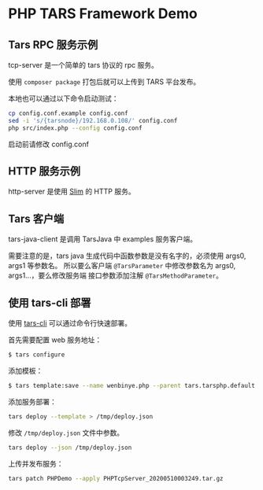 # PHP TARS Framework Demo

## Tars RPC 服务示例

tcp-server 是一个简单的 tars 协议的 rpc 服务。

使用 `composer package` 打包后就可以上传到 TARS 平台发布。

本地也可以通过以下命令启动测试：

```bash
cp config.conf.example config.conf
sed -i 's/{tarsnode}/192.168.0.108/' config.conf
php src/index.php --config config.conf
```

启动前请修改 config.conf

## HTTP 服务示例

http-server 是使用 [Slim](https://www.slimframework.com/) 的 HTTP 服务。

## Tars 客户端

tars-java-client 是调用 TarsJava 中 examples 服务客户端。

需要注意的是，tars java 生成代码中函数参数是没有名字的，必须使用 args0, args1 等参数名。
所以要么客户端 `@TarsParameter` 中修改参数名为 args0, args1...，要么修改服务端
接口参数添加注解 `@TarsMethodParameter`。

## 使用 tars-cli 部署

使用 [tars-cli](https://github.com/wenbinye/tars-cli) 可以通过命令行快速部署。

首先需要配置 web 服务地址：

```bash
$ tars configure
```

添加模板：

```bash
$ tars template:save --name wenbinye.php --parent tars.tarsphp.default resources/wenbinye.tarsphp.xml
```

添加服务部署：

```bash
tars deploy --template > /tmp/deploy.json
```

修改  `/tmp/deploy.json` 文件中参数。

```bash
tars deploy --json /tmp/deploy.json
```

上传并发布服务：

```bash
tars patch PHPDemo --apply PHPTcpServer_20200510003249.tar.gz
```

